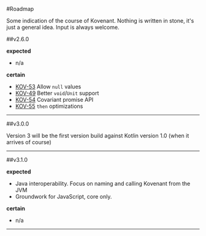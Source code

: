 #Roadmap

Some indication of the course of Kovenant. Nothing is written in stone, it's just a general idea.
Input is always welcome.

##v2.6.0

**expected**

* n/a

**certain**

* [KOV-53](http://issues.komponents.nl/youtrack/issue/KOV-53) Allow `null` values
* [KOV-49](http://issues.komponents.nl/youtrack/issue/KOV-49) Better `void`/`Unit` support
* [KOV-54](http://issues.komponents.nl/youtrack/issue/KOV-54) Covariant promise API
* [KOV-55](http://issues.komponents.nl/youtrack/issue/KOV-55) `then` optimizations

---

##v3.0.0

Version 3 will be the first version build against Kotlin version 1.0 (when it arrives of course)

---

##v3.1.0

**expected**

* Java interoperability. Focus on naming and calling Kovenant from the JVM
* Groundwork for JavaScript, core only.

**certain**

* n/a

---